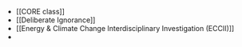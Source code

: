 - [[CORE class]]
- [[Deliberate Ignorance]]
- [[Energy & Climate Change Interdisciplinary Investigation (ECCII)]]
-